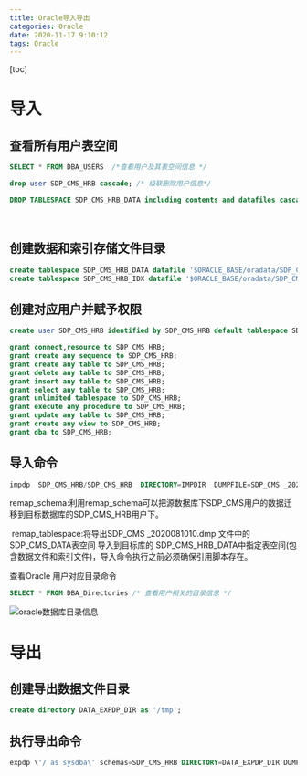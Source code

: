 ```yaml
---
title: Oracle导入导出
categories: Oracle
date: 2020-11-17 9:10:12
tags: Oracle
---
```

[toc]

#   导入

## 查看所有用户表空间

```sql
SELECT * FROM DBA_USERS  /*查看用户及其表空间信息 */

drop user SDP_CMS_HRB cascade; /* 级联删除用户信息*/

DROP TABLESPACE SDP_CMS_HRB_DATA including contents and datafiles cascade constraint; /* 删除用户所在的表空间*/
```

​	

## 创建数据和索引存储文件目录

```SQL
create tablespace SDP_CMS_HRB_DATA datafile '$ORACLE_BASE/oradata/SDP_CMS_HRB_DATA.dbf' size 500M autoextend on next 12M maxsize unlimited;
create tablespace SDP_CMS_HRB_IDX datafile '$ORACLE_BASE/oradata/SDP_CMS_HRB_IDX.dbf' size 500M autoextend on next 12M maxsize unlimited;
```

 

## 创建对应用户并赋予权限

```SQL
create user SDP_CMS_HRB identified by SDP_CMS_HRB default tablespace SDP_CMS_HRB_DATA temporary tablespace TEMP profile DEFAULT;

grant connect,resource to SDP_CMS_HRB; 
grant create any sequence to SDP_CMS_HRB; 
grant create any table to SDP_CMS_HRB; 
grant delete any table to SDP_CMS_HRB; 
grant insert any table to SDP_CMS_HRB; 
grant select any table to SDP_CMS_HRB; 
grant unlimited tablespace to SDP_CMS_HRB; 
grant execute any procedure to SDP_CMS_HRB; 
grant update any table to SDP_CMS_HRB; 
grant create any view to SDP_CMS_HRB; 
grant dba to SDP_CMS_HRB;
```



## 导入命令

```SQL
impdp  SDP_CMS_HRB/SDP_CMS_HRB  DIRECTORY=IMPDIR  DUMPFILE=SDP_CMS _2020081010.dmp remap_schema=SDP_CMS:SDP_CMS_HRB remap_tablespace=SDP_CMS_DATA:SDP_CMS_HRB_DATA,SDP_CMS_DATA:SDP_CMS_HRB_IDX
```

​	remap_schema:利用remap_schema可以把源数据库下SDP_CMS用户的数据迁移到目标数据库的SDP_CMS_HRB用户下。

​	remap_tablespace:将导出SDP_CMS _2020081010.dmp 文件中的SDP_CMS_DATA表空间 导入到目标库的 SDP_CMS_HRB_DATA中指定表空间(包含数据文件和索引文件)，导入命令执行之前必须确保引用脚本存在。



查看Oracle 用户对应目录命令

```SQL
SELECT * FROM DBA_Directories /* 查看用户相关的目录信息 */
```

![oracle数据库目录信息](/img/oracle/oracle_20201118.png)

# 导出

## 创建导出数据文件目录

```SQL
create directory DATA_EXPDP_DIR as '/tmp'; 
```

## 执行导出命令

```SQL
expdp \'/ as sysdba\' schemas=SDP_CMS_HRB DIRECTORY=DATA_EXPDP_DIR DUMPFILE=SDP_CMS_HRBBAK_20200607.DMP LOGFILE=SDP_CMS_HRBBAK_20200607.LOG
```

